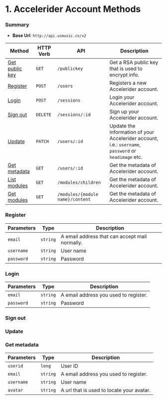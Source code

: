 # 1. Accelerider Account Methods

### Summary

* **Base Url**: `http://api.usmusic.cn/v2`

| Method                        | HTTP Verb | API                              | Description                                                                                          |
| ----------------------------- | --------- | -------------------------------- | ---------------------------------------------------------------------------------------------------- |
| [Get public key](#register)   | `GET`     | `/publickey`                     | Get a RSA public key that is used to encrypt info.                                                   |
| [Register](#register)         | `POST`    | `/users`                         | Registers a new Accelerider account.                                                                 |
| [Login](#login)               | `POST`    | `/sessions`                      | Login your Accelerider account.                                                                      |
| [Sign out](#signout)          | `DELETE`  | `/sessions/:id`         | Sign up your Accelerider account.                                                                    |
| [Update](#update)             | `PATCH`   | `/users/:id`               | Update the information of your Accelerider account, i.e.: `username`, `password` or `headimage` etc. |
| [Get metadata](#getmetadata1) | `GET`     | `/users/:id`               | Get the metadata of Accelerider account.                                                             |
| [List modules](#listmodules)  | `GET`     | `/modules/children`              | Get the metadata of Accelerider account.                                                             |
| [Get modules](#getmetadata1)  | `GET`     | `/modules/{module name}/content` | Get the metadata of Accelerider account.                                                             |

### <span id="register">Register</span>

| Parameters | Type     | Description                                    |
| ---------- | -------- | ---------------------------------------------- |
| `email`    | `string` | A email address that can accept mail normally. |
| `username` | `string` | User name                                      |
| `password` | `string` | Password                                       |

### <span id="login">Login</span>

| Parameters | Type     | Description                           |
| ---------- | -------- | ------------------------------------- |
| `email`    | `string` | A email address you used to register. |
| `password` | `string` | Password                              |

### <span id="signout">Sign out</span>

### <span id="update">Update</span>

### <span id="getmetadata1">Get metadata</span>

| Parameters | Type     | Description                               |
| ---------- | -------- | ----------------------------------------- |
| `userid`   | `long`   | User ID                                   |
| `email`    | `string` | A email address you used to register.     |
| `username` | `string` | User name                                 |
| `avatar`   | `string` | A url that is used to locate your avatar. |
